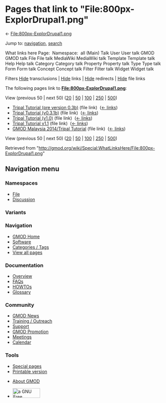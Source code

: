 <div id="mw-page-base" class="noprint">

</div>

<div id="mw-head-base" class="noprint">

</div>

<div id="content" class="mw-body" role="main">

<span id="top"></span>

<div id="mw-js-message" style="display:none;">

</div>



# <span dir="auto">Pages that link to "File:800px-ExplorDrupal1.png"</span>

<div id="bodyContent">

<div id="contentSub">

←
[File:800px-ExplorDrupal1.png](/wiki/File:800px-ExplorDrupal1.png "File:800px-ExplorDrupal1.png")

</div>

<div id="jump-to-nav" class="mw-jump">

Jump to: [navigation](#mw-navigation), [search](#p-search)

</div>

<div id="mw-content-text">

What links here Page:  Namespace:  all (Main) Talk User User talk GMOD
GMOD talk File File talk MediaWiki MediaWiki talk Template Template talk
Help Help talk Category Category talk Property Property talk Type Type
talk Form Form talk Concept Concept talk Filter Filter talk Widget
Widget talk

Filters
[Hide](/mediawiki/index.php?title=Special:WhatLinksHere/File:800px-ExplorDrupal1.png&hidetrans=1 "Special:WhatLinksHere/File:800px-ExplorDrupal1.png")
transclusions \|
[Hide](/mediawiki/index.php?title=Special:WhatLinksHere/File:800px-ExplorDrupal1.png&hidelinks=1 "Special:WhatLinksHere/File:800px-ExplorDrupal1.png")
links \|
[Hide](/mediawiki/index.php?title=Special:WhatLinksHere/File:800px-ExplorDrupal1.png&hideredirs=1 "Special:WhatLinksHere/File:800px-ExplorDrupal1.png")
redirects \|
[Hide](/mediawiki/index.php?title=Special:WhatLinksHere/File:800px-ExplorDrupal1.png&hideimages=1 "Special:WhatLinksHere/File:800px-ExplorDrupal1.png")
file links

The following pages link to
**[File:800px-ExplorDrupal1.png](/wiki/File:800px-ExplorDrupal1.png "File:800px-ExplorDrupal1.png")**:

View (previous 50 \| next 50)
([20](/mediawiki/index.php?title=Special:WhatLinksHere/File:800px-ExplorDrupal1.png&limit=20 "Special:WhatLinksHere/File:800px-ExplorDrupal1.png")
\|
[50](/mediawiki/index.php?title=Special:WhatLinksHere/File:800px-ExplorDrupal1.png&limit=50 "Special:WhatLinksHere/File:800px-ExplorDrupal1.png")
\|
[100](/mediawiki/index.php?title=Special:WhatLinksHere/File:800px-ExplorDrupal1.png&limit=100 "Special:WhatLinksHere/File:800px-ExplorDrupal1.png")
\|
[250](/mediawiki/index.php?title=Special:WhatLinksHere/File:800px-ExplorDrupal1.png&limit=250 "Special:WhatLinksHere/File:800px-ExplorDrupal1.png")
\|
[500](/mediawiki/index.php?title=Special:WhatLinksHere/File:800px-ExplorDrupal1.png&limit=500 "Special:WhatLinksHere/File:800px-ExplorDrupal1.png"))

- [Tripal Tutorial (pre version
  0.3b)](/wiki/Tripal_Tutorial_(pre_version_0.3b) "Tripal Tutorial (pre version 0.3b)")
  (file link) ‎ <span class="mw-whatlinkshere-tools">([←
  links](/mediawiki/index.php?title=Special:WhatLinksHere&target=Tripal+Tutorial+%28pre+version+0.3b%29 "Special:WhatLinksHere"))</span>
- [Tripal Tutorial
  (v0.3.1b)](/wiki/Tripal_Tutorial_(v0.3.1b) "Tripal Tutorial (v0.3.1b)")
  (file link) ‎ <span class="mw-whatlinkshere-tools">([←
  links](/mediawiki/index.php?title=Special:WhatLinksHere&target=Tripal+Tutorial+%28v0.3.1b%29 "Special:WhatLinksHere"))</span>
- [Tripal Tutorial
  (v1.0)](/wiki/Tripal_Tutorial_(v1.0) "Tripal Tutorial (v1.0)") (file
  link) ‎ <span class="mw-whatlinkshere-tools">([←
  links](/mediawiki/index.php?title=Special:WhatLinksHere&target=Tripal+Tutorial+%28v1.0%29 "Special:WhatLinksHere"))</span>
- [Tripal Tutorial
  v1.1](/wiki/Tripal_Tutorial_v1.1 "Tripal Tutorial v1.1") (file link) ‎
  <span class="mw-whatlinkshere-tools">([←
  links](/mediawiki/index.php?title=Special:WhatLinksHere&target=Tripal+Tutorial+v1.1 "Special:WhatLinksHere"))</span>
- [GMOD Malaysia 2014/Tripal
  Tutorial](/wiki/GMOD_Malaysia_2014/Tripal_Tutorial "GMOD Malaysia 2014/Tripal Tutorial")
  (file link) ‎ <span class="mw-whatlinkshere-tools">([←
  links](/mediawiki/index.php?title=Special:WhatLinksHere&target=GMOD+Malaysia+2014%2FTripal+Tutorial "Special:WhatLinksHere"))</span>

View (previous 50 \| next 50)
([20](/mediawiki/index.php?title=Special:WhatLinksHere/File:800px-ExplorDrupal1.png&limit=20 "Special:WhatLinksHere/File:800px-ExplorDrupal1.png")
\|
[50](/mediawiki/index.php?title=Special:WhatLinksHere/File:800px-ExplorDrupal1.png&limit=50 "Special:WhatLinksHere/File:800px-ExplorDrupal1.png")
\|
[100](/mediawiki/index.php?title=Special:WhatLinksHere/File:800px-ExplorDrupal1.png&limit=100 "Special:WhatLinksHere/File:800px-ExplorDrupal1.png")
\|
[250](/mediawiki/index.php?title=Special:WhatLinksHere/File:800px-ExplorDrupal1.png&limit=250 "Special:WhatLinksHere/File:800px-ExplorDrupal1.png")
\|
[500](/mediawiki/index.php?title=Special:WhatLinksHere/File:800px-ExplorDrupal1.png&limit=500 "Special:WhatLinksHere/File:800px-ExplorDrupal1.png"))

</div>

<div class="printfooter">

Retrieved from
"<http://gmod.org/wiki/Special:WhatLinksHere/File:800px-ExplorDrupal1.png>"

</div>

<div id="catlinks" class="catlinks catlinks-allhidden">

</div>

<div class="visualClear">

</div>

</div>

</div>

<div id="mw-navigation">

## Navigation menu

<div id="mw-head">



<div id="left-navigation">

<div id="p-namespaces" class="vectorTabs" role="navigation"
aria-labelledby="p-namespaces-label">

### Namespaces

- <span id="ca-nstab-image"><a href="/wiki/File:800px-ExplorDrupal1.png" accesskey="c"
  title="View the file page [c]">File</a></span>
- <span id="ca-talk"><a
  href="/mediawiki/index.php?title=File_talk:800px-ExplorDrupal1.png&amp;action=edit&amp;redlink=1"
  accesskey="t"
  title="Discussion about the content page [t]">Discussion</a></span>

</div>

<div id="p-variants" class="vectorMenu emptyPortlet" role="navigation"
aria-labelledby="p-variants-label">

### 

### Variants[](#)

<div class="menu">

</div>

</div>

</div>

<div id="right-navigation">





</div>



</div>

</div>

</div>

<div id="mw-panel">

<div id="p-logo" role="banner">

<a href="/wiki/Main_Page"
style="background-image: url(http://gmod.org/images/GMOD-cogs.png);"
title="Visit the main page"></a>

</div>

<div id="p-Navigation" class="portal" role="navigation"
aria-labelledby="p-Navigation-label">

### Navigation

<div class="body">

- <span id="n-GMOD-Home">[GMOD Home](/wiki/Main_Page)</span>
- <span id="n-Software">[Software](/wiki/GMOD_Components)</span>
- <span id="n-Categories-.2F-Tags">[Categories /
  Tags](/wiki/Categories)</span>
- <span id="n-View-all-pages">[View all
  pages](/wiki/Special:AllPages)</span>

</div>

</div>

<div id="p-Documentation" class="portal" role="navigation"
aria-labelledby="p-Documentation-label">

### Documentation

<div class="body">

- <span id="n-Overview">[Overview](/wiki/Overview)</span>
- <span id="n-FAQs">[FAQs](/wiki/Category:FAQ)</span>
- <span id="n-HOWTOs">[HOWTOs](/wiki/Category:HOWTO)</span>
- <span id="n-Glossary">[Glossary](/wiki/Glossary)</span>

</div>

</div>

<div id="p-Community" class="portal" role="navigation"
aria-labelledby="p-Community-label">

### Community

<div class="body">

- <span id="n-GMOD-News">[GMOD News](/wiki/GMOD_News)</span>
- <span id="n-Training-.2F-Outreach">[Training /
  Outreach](/wiki/Training_and_Outreach)</span>
- <span id="n-Support">[Support](/wiki/Support)</span>
- <span id="n-GMOD-Promotion">[GMOD
  Promotion](/wiki/GMOD_Promotion)</span>
- <span id="n-Meetings">[Meetings](/wiki/Meetings)</span>
- <span id="n-Calendar">[Calendar](/wiki/Calendar)</span>

</div>

</div>

<div id="p-tb" class="portal" role="navigation"
aria-labelledby="p-tb-label">

### Tools

<div class="body">

- <span id="t-specialpages"><a href="/wiki/Special:SpecialPages" accesskey="q"
  title="A list of all special pages [q]">Special pages</a></span>
- <span id="t-print"><a
  href="/mediawiki/index.php?title=Special:WhatLinksHere/File:800px-ExplorDrupal1.png&amp;printable=yes"
  rel="alternate" accesskey="p"
  title="Printable version of this page [p]">Printable version</a></span>

</div>

</div>

</div>

</div>

<div id="footer" role="contentinfo">

- <span id="footer-places-about">[About
  GMOD](/wiki/GMOD:About "GMOD:About")</span>

<!-- -->

- <span id="footer-copyrightico">[<img src="http://www.gnu.org/graphics/gfdl-logo-small.png" width="88"
  height="31" alt="a GNU Free Documentation License" />](http://www.gnu.org/licenses/fdl-1.3.html)</span>




</div>
